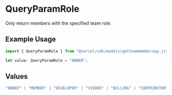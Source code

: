 # QueryParamRole

Only return members with the specified team role.

## Example Usage

```typescript
import { QueryParamRole } from "@vercel/sdk/models/getteammembersop.js";

let value: QueryParamRole = "OWNER";
```

## Values

```typescript
"OWNER" | "MEMBER" | "DEVELOPER" | "VIEWER" | "BILLING" | "CONTRIBUTOR"
```